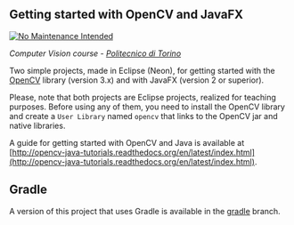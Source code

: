 ## Getting started with OpenCV and JavaFX

[![No Maintenance Intended](http://unmaintained.tech/badge.svg)](http://unmaintained.tech/)

*Computer Vision course - [Politecnico di Torino](http://www.polito.it)*

Two simple projects, made in Eclipse (Neon), for getting started with the [OpenCV](http://opencv.org) library (version 3.x) and with JavaFX (version 2 or superior).

Please, note that both projects are Eclipse projects, realized for teaching purposes. Before using any of them, you need to install the OpenCV library and create a `User Library` named `opencv` that links to the OpenCV jar and native libraries.

A guide for getting started with OpenCV and Java is available at [http://opencv-java-tutorials.readthedocs.org/en/latest/index.html](http://opencv-java-tutorials.readthedocs.org/en/latest/index.html).

## Gradle
A version of this project that uses Gradle is available in the [gradle](https://github.com/opencv-java/getting-started/tree/gradle) branch.
